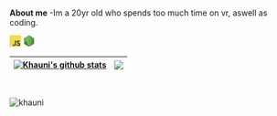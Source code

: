<br />



**About me**
-Im a 20yr old who spends too much time on vr, aswell as coding.


<code><img height="20" alt="javascript" src="https://raw.githubusercontent.com/github/explore/80688e429a7d4ef2fca1e82350fe8e3517d3494d/topics/javascript/javascript.png"></code>
<code><img height="20" alt="nodejs" src="https://raw.githubusercontent.com/github/explore/80688e429a7d4ef2fca1e82350fe8e3517d3494d/topics/nodejs/nodejs.png"></code>    


| <a href="https://github.com/anuraghazra/github-readme-stats"><img align="center" src="https://github-readme-stats.vercel.app/api?username=Khauni&show_icons=true&include_all_commits=true&theme=tokyonight&hide_border=true" alt="Khauni's github stats" /></a> | <a href="https://github.com/anuraghazra/github-readme-stats"><img align="center" src="https://github-readme-stats.vercel.app/api/top-langs/?username=Khauni&layout=compact&theme=tokyonight&hide_border=true" /></a> |
| ------------- | ------------- |

<br />
<p align="left"> <img src="https://komarev.com/ghpvc/?username=khauni&label=Visitors&color=0bb981&style=flat" alt="khauni" /> </p> 
